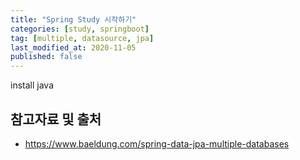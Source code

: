 ```yaml
---
title: "Spring Study 시작하기"
categories: [study, springboot]
tag: [multiple, datasource, jpa]
last_modified_at: 2020-11-05
published: false
---
```


install java

## 참고자료 및 출처

- <https://www.baeldung.com/spring-data-jpa-multiple-databases>

